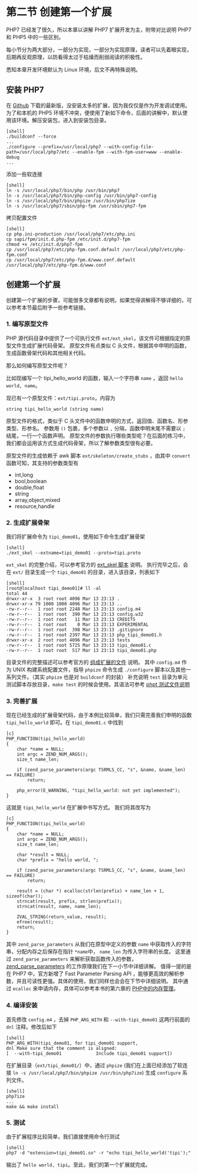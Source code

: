 # 第二节 创建第一个扩展

PHP7 已经发了很久，所以本章以讲解 PHP7 扩展开发为主，附带对比说明 PHP7 和 PHP5 中的一些区别。

每小节分为两大部分，一部分为实现，一部分为实现原理，读者可以先着眼实现，后期再反观原理，以防看得太过于枯燥而削弱阅读的积极性。

悉知本章开发环境默认为 Linux 环境，后文不再特殊说明。

## 安装 PHP7

在 [Github](https://github.com/php/php-src/releases) 下载的最新版，没安装太多的扩展，因为我仅仅是作为开发调试使用。
为了和本机的 PHP5 环境不冲突，便使用了新如下命令，后面的讲解中，默认使用该环境。解压安装包，进入到安装包目录。

    [shell]
    ./buildconf --force
    ...
    ./configure --prefix=/usr/local/php7 --with-config-file-path=/usr/local/php7/etc --enable-fpm --with-fpm-user=www --enable-debug
    ...
    
添加一些软连接

    [shell]
    ln -s /usr/local/php7/bin/php /usr/bin/php7
    ln -s /usr/local/php7/bin/php-config /usr/bin/php7-config 
    ln -s /usr/local/php7/bin/phpize /usr/bin/php7ize
    ln -s /usr/local/php7/sbin/php-fpm /usr/sbin/php7-fpm
    
拷贝配置文件

    [shell]
    cp php.ini-production /usr/local/php7/etc/php.ini
    cp sapi/fpm/init.d.php-fpm /etc/init.d/php7-fpm
    chmod +x /etc/init.d/php7-fpm
    cp /usr/local/php7/etc/php-fpm.conf.default /usr/local/php7/etc/php-fpm.conf
    cp /usr/local/php7/etc/php-fpm.d/www.conf.default /usr/local/php7/etc/php-fpm.d/www.conf
    
## 创建第一个扩展

创建第一个扩展的步骤，可能很多文章都有说明，如果觉得讲解得不够详细的，可以参考本节最后附予一些参考链接。

### 1. 编写原型文件 

PHP 源代码目录中提供了一个可执行文件 `ext/ext_skel`，该文件可根据指定的原型文件生成扩展代码骨架。
原型文件有点类似 C 头文件，根据其中申明的函数，生成函数骨架代码和其他相关代码。

那么如何编写原型文件呢？

比如现编写一个 tipi_hello_world 的函数，输入一个字符串 `name` ，返回 `hello world, name`。

现已有一个原型文件：`ext/tipi.proto`，内容为

    string tipi_hello_world (string name)
    
原型文件的格式，类似于 C 头文件中的函数申明的方式，返回值、函数名、形参类型、形参名。
参数用 `()` 包裹，多个参数以 `,` 分隔，函数申明末尾不需要以 `;` 结尾，一行一个函数声明。
原型文件的参数执行哪些类型呢？在后面的练习中，我们都会运用该方式生成代码骨架，所以了解参数类型很有必要。

原型文件的生成依赖于 awk 脚本 `ext/skeleton/create_stubs` ，由其中 `convert` 函数可知，其支持的参数类型有

- int,long
- bool,boolean
- double,float
- string
- array,object,mixed
- resource,handle

### 2. 生成扩展骨架

我们将扩展命令为 `tipi_demo01`，使用如下命令生成扩展骨架

    [shell]
    ./ext_skel --extname=tipi_demo01 --proto=tipi.proto
    
`ext_skel` 的完整介绍，可以参考官方的 [ext_skel 脚本](http://php.net/manual/zh/internals2.buildsys.skeleton.php) 说明。
执行完毕之后，会在 `ext/` 目录生成一个 `tipi_demo01` 的目录，进入该目录，列表如下

    [shell]
    [root@localhost tipi_demo01]# ll -al
    total 44
    drwxr-xr-x  3 root root 4096 Mar 13 23:13 .
    drwxr-xr-x 79 1000 1000 4096 Mar 13 23:13 ..
    -rw-r--r--  1 root root 2248 Mar 13 23:13 config.m4
    -rw-r--r--  1 root root  390 Mar 13 23:13 config.w32
    -rw-r--r--  1 root root   11 Mar 13 23:13 CREDITS
    -rw-r--r--  1 root root    0 Mar 13 23:13 EXPERIMENTAL
    -rw-r--r--  1 root root  398 Mar 13 23:13 .gitignore
    -rw-r--r--  1 root root 2397 Mar 13 23:13 php_tipi_demo01.h
    drwxr-xr-x  2 root root 4096 Mar 13 23:13 tests
    -rw-r--r--  1 root root 5725 Mar 13 23:13 tipi_demo01.c
    -rw-r--r--  1 root root  517 Mar 13 23:13 tipi_demo01.php

目录文件的完整描述可以参考官方的 [组成扩展的文件](http://php.net/manual/zh/internals2.structure.files.php) 说明。
其中 `config.m4` 作为 UNIX 构建系统配置文件，指导 `phpize` 命令生成 `./configure` 脚本以及其他一系列文件。（其实 `phpize` 也是对 `buildconf` 的封装）
补充说明 `test` 目录为单元测试脚本存放目录，`make test` 的时候会使用。其语法可参考 [phpt 测试文件说明](/book/?p=E-phpt-file)

### 3. 完善扩展

现在已经生成的扩展骨架代码，由于本例比较简单，我们只需完善我们申明的函数 `tipi_hello_world` 即可。在 `tipi_demo01.c` 中找到

    [c]
    PHP_FUNCTION(tipi_hello_world)
    {
    	char *name = NULL;
    	int argc = ZEND_NUM_ARGS();
    	size_t name_len;
    
    	if (zend_parse_parameters(argc TSRMLS_CC, "s", &name, &name_len) == FAILURE) 
    		return;
    
    	php_error(E_WARNING, "tipi_hello_world: not yet implemented");
    }

这就是 `tipi_hello_world` 在扩展中书写方式。
我们将其改写为

    [c]
    PHP_FUNCTION(tipi_hello_world)
    {
    	char *name = NULL;
    	int argc = ZEND_NUM_ARGS();
    	size_t name_len;
    
    	char *result = NULL;
    	char *prefix = "hello world, ";
    
    	if (zend_parse_parameters(argc TSRMLS_CC, "s", &name, &name_len) == FAILURE) 
    		return;
    
    	result = (char *) ecalloc(strlen(prefix) + name_len + 1, sizeof(char));
    	strncat(result, prefix, strlen(prefix));
    	strncat(result, name, name_len);
    
    	ZVAL_STRING(return_value, result);
        efree(result);
        return;
    }

其中 `zend_parse_parameters` 从我们在原型中定义的参数 `name` 中获取传入的字符串，分配内存之后保存在指针 `*name`中， `name_len` 为传入字符串的长度。
这里通过 `zend_parse_parameters` 来解析获取函数传入的参数，[zend_parse_parameters](/book/?p=chapt11/11-02-01-zend-parse-parameters) 的工作原理我们在下一小节中详细讲解。
值得一提的是在 PHP7 中，官方新增了 Fast Parameter Parsing API ，能够更高效的解析参数，并且可读性更强。具体的使用，我们同样也会会在下节中详细说明。
其中通过 `ecalloc` 来申请内存，具体可以参考本书的第六章的 [PHP中的内存管理](/book/?p=chapt06/06-02-php-memory-manager)。

### 4. 编译安装

首先修改 `config.m4` ，去掉 `PHP_ARG_WITH` 和 `--with-tipi_demo01` 这两行前面的 `dnl` 注释。修改后如下

    [shell]
    PHP_ARG_WITH(tipi_demo01, for tipi_demo01 support,
    dnl Make sure that the comment is aligned:
    [  --with-tipi_demo01             Include tipi_demo01 support])


在扩展目录（`ext/tipi_demo01/`）中，通过 `phpize` (我们在上面已经添加了软连接 `ln -s /usr/local/php7/bin/phpize /usr/bin/php7ize`) 生成 `configure` 系列文件。

    [shell]
    php7ize
    ...
    make && make install
        
### 5. 测试

由于扩展程序比较简单，我们直接使用命令行测试

    [shell]
    php7 -d "extension=tipi_demo01.so" -r "echo tipi_hello_world('tipi');"
    
输出了 `hello world, tipi`。至此，我们的第一个扩展就完成。
